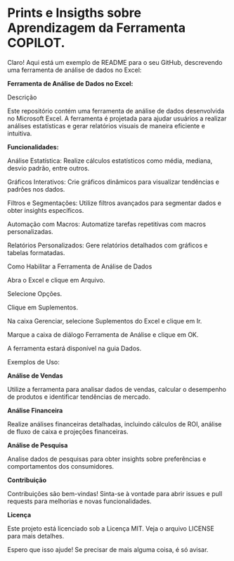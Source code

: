 # Prints e Insigths sobre Aprendizagem da Ferramenta COPILOT.


Claro! Aqui está um exemplo de README para o seu GitHub, descrevendo uma ferramenta de análise de dados no Excel:

**Ferramenta de Análise de Dados no Excel:**

Descrição

Este repositório contém uma ferramenta de análise de dados desenvolvida no Microsoft Excel. A ferramenta é projetada para ajudar usuários a realizar análises estatísticas e gerar relatórios visuais de maneira eficiente e intuitiva.

**Funcionalidades:**

Análise Estatística: Realize cálculos estatísticos como média, mediana, desvio padrão, entre outros.

Gráficos Interativos: Crie gráficos dinâmicos para visualizar tendências e padrões nos dados.

Filtros e Segmentações: Utilize filtros avançados para segmentar dados e obter insights específicos.

Automação com Macros: Automatize tarefas repetitivas com macros personalizadas.

Relatórios Personalizados: Gere relatórios detalhados com gráficos e tabelas formatadas.

Como Habilitar a Ferramenta de Análise de Dados

Abra o Excel e clique em Arquivo.

Selecione Opções.

Clique em Suplementos.

Na caixa Gerenciar, selecione Suplementos do Excel e clique em Ir.

Marque a caixa de diálogo Ferramenta de Análise e clique em OK.

A ferramenta estará disponível na guia Dados.

Exemplos de Uso:

**Análise de Vendas**

Utilize a ferramenta para analisar dados de vendas, calcular o desempenho de produtos e identificar tendências de mercado.

**Análise Financeira**

Realize análises financeiras detalhadas, incluindo cálculos de ROI, análise de fluxo de caixa e projeções financeiras.

**Análise de Pesquisa**

Analise dados de pesquisas para obter insights sobre preferências e comportamentos dos consumidores.

**Contribuição**

Contribuições são bem-vindas! Sinta-se à vontade para abrir issues e pull requests para melhorias e novas funcionalidades.

**Licença**

Este projeto está licenciado sob a Licença MIT. Veja o arquivo LICENSE para mais detalhes.

Espero que isso ajude! Se precisar de mais alguma coisa, é só avisar.
